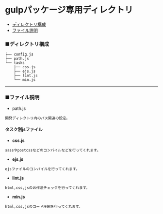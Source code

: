 # gulpパッケージ専用ディレクトリ
* [ディレクトリ構成](#dir)
* [ファイル説明](#file)

<a id="dir"></a>
### ■ディレクトリ構成
```
├── config.js
├── path.js
└── tasks
    ├── css.js
    ├── ejs.js
    ├── lint.js
    └── min.js
```
---

<a id="file"></a>
### ■ファイル説明
* path.js

```
開発ディレクトリ内のパス関連の設定。
```

#### タスク別jsファイル
* **css.js**

```
sassやpostcssなどのコンパイルなどを行ってくれます。
```

* **ejs.js**

```
ejsファイルのコンパイルを行ってくれます。
```

* **lint.js**

```
html,css,jsのお作法チェックを行ってくれます。
```

* **min.js**

```
html,css,jsのコード圧縮を行ってくれます。
```
